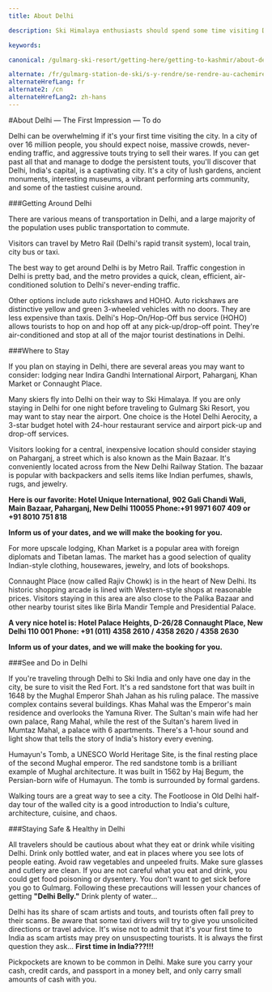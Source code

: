 ```yaml
---
title: About Delhi

description: Ski Himalaya enthusiasts should spend some time visiting Delhi's tourist sites before or after their trip to Gulmarg Ski Resort, a premier ski resort in India.

keywords:

canonical: /gulmarg-ski-resort/getting-here/getting-to-kashmir/about-delhi

alternate: /fr/gulmarg-station-de-ski/s-y-rendre/se-rendre-au-cachemire/a-propos-delhi
alternateHrefLang: fr
alternate2: /cn
alternateHrefLang2: zh-hans
---
```


#About Delhi — The First Impression — To do

Delhi can be overwhelming if it's your first time visiting the city. In a city of over 16 million people, you should expect noise, massive crowds, never-ending traffic, and aggressive touts trying to sell their wares. If you can get past all that and manage to dodge the persistent touts, you'll discover that Delhi, India's capital, is a captivating city. It's a city of lush gardens, ancient monuments, interesting museums, a vibrant performing arts community, and some of the tastiest cuisine around.

###Getting Around Delhi

There are various means of transportation in Delhi, and a large majority of the population uses public transportation to commute.

Visitors can travel by Metro Rail (Delhi's rapid transit system), local train, city bus or taxi.

The best way to get around Delhi is by Metro Rail. Traffic congestion in Delhi is pretty bad, and the metro provides a quick, clean, efficient, air-conditioned solution to Delhi's never-ending traffic.

Other options include auto rickshaws and HOHO. Auto rickshaws are distinctive yellow and green 3-wheeled vehicles with no doors. They are less expensive than taxis. Delhi's Hop-On/Hop-Off bus service (HOHO) allows tourists to hop on and hop off at any pick-up/drop-off point. They're air-conditioned and stop at all of the major tourist destinations in Delhi.

###Where to Stay

If you plan on staying in Delhi, there are several areas you may want to consider: lodging near Indira Gandhi International Airport, Paharganj, Khan Market or Connaught Place.

Many skiers fly into Delhi on their way to Ski Himalaya. If you are only staying in Delhi for one night before traveling to Gulmarg Ski Resort, you may want to stay near the airport. One choice is the Hotel Delhi Aerocity, a 3-star budget hotel with 24-hour restaurant service and airport pick-up and drop-off services.

Visitors looking for a central, inexpensive location should consider staying on Paharganj, a street which is also known as the Main Bazaar. It's conveniently located across from the New Delhi Railway Station. The bazaar is popular with backpackers and sells items like Indian perfumes, shawls, rugs, and jewelry.

**Here is our favorite: Hotel Unique International, 902 Gali Chandi Wali, Main Bazaar, Paharganj, New Delhi 110055 Phone:+91 9971 607 409 or +91 8010 751 818**

**Inform us of your dates, and we will make the booking for you.**

For more upscale lodging, Khan Market is a popular area with foreign diplomats and Tibetan lamas. The market has a good selection of quality Indian-style clothing, housewares, jewelry, and lots of bookshops.

Connaught Place (now called Rajiv Chowk) is in the heart of New Delhi. Its historic shopping arcade is lined with Western-style shops at reasonable prices. Visitors staying in this area are also close to the Palika Bazaar and other nearby tourist sites like Birla Mandir Temple and Presidential Palace.

**A very nice hotel is: Hotel Palace Heights, D-26/28 Connaught Place, New Delhi 110 001 Phone: +91 (011) 4358 2610 / 4358 2620 / 4358 2630**

**Inform us of your dates, and we will make the booking for you.**

###See and Do in Delhi

If you're traveling through Delhi to Ski India and only have one day in the city, be sure to visit the Red Fort. It's a red sandstone fort that was built in 1648 by the Mughal Emperor Shah Jahan as his ruling palace. The massive complex contains several buildings. Khas Mahal was the Emperor's main residence and overlooks the Yamuna River. The Sultan's main wife had her own palace, Rang Mahal, while the rest of the Sultan's harem lived in Mumtaz Mahal, a palace with 6 apartments. There's a 1-hour sound and light show that tells the story of India's history every evening.

Humayun's Tomb, a UNESCO World Heritage Site, is the final resting place of the second Mughal emperor. The red sandstone tomb is a brilliant example of Mughal architecture. It was built in 1562 by Haj Begum, the Persian-born wife of Humayun. The tomb is surrounded by formal gardens.

Walking tours are a great way to see a city. The Footloose in Old Delhi half-day tour of the walled city is a good introduction to India's culture, architecture, cuisine, and chaos.

###Staying Safe & Healthy in Delhi

All travelers should be cautious about what they eat or drink while visiting Delhi. Drink only bottled water, and eat in places where you see lots of people eating. Avoid raw vegetables and unpeeled fruits. Make sure glasses and cutlery are clean. If you are not careful what you eat and drink, you could get food poisoning or dysentery. You don't want to get sick before you go to Gulmarg. Following these precautions will lessen your chances of getting **"Delhi Belly."** Drink plenty of water…

Delhi has its share of scam artists and touts, and tourists often fall prey to their scams. Be aware that some taxi drivers will try to give you unsolicited directions or travel advice. It's wise not to admit that it's your first time to India as scam artists may prey on unsuspecting tourists. It is always the first question they ask… **First time in India???!!!**

Pickpockets are known to be common in Delhi. Make sure you carry your cash, credit cards, and passport in a money belt, and only carry small amounts of cash with you.


